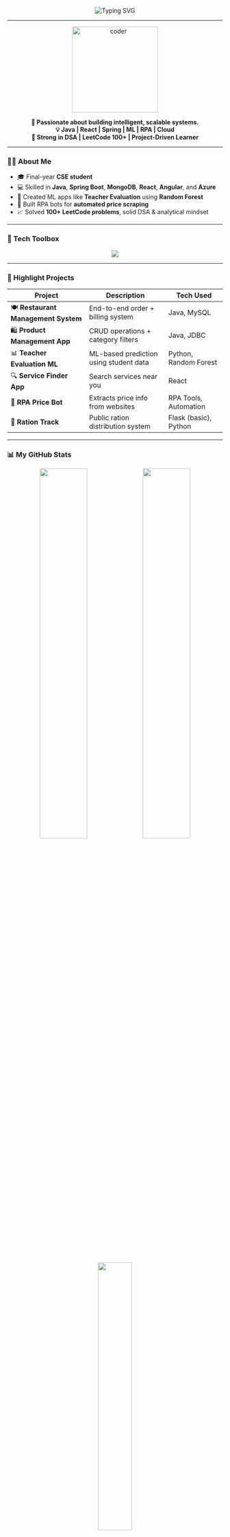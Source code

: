 <!-- HEADER -->
<p align="center">
  <img src="https://readme-typing-svg.herokuapp.com?font=Fira+Code&weight=500&size=24&pause=1000&center=true&vCenter=true&color=F7F7F7&background=000000&width=435&lines=Hi+%F0%9F%91%8B%2C+I'm+Gopinath+R;CSE+Student+%7C+Java+Developer;RPA+%2B+ML+%2B+Fullstack+Explorer" alt="Typing SVG" />
</p>

---

<p align="center">
  <img src="https://media.giphy.com/media/3o7TKP7D1I2UU3QZyQ/giphy.gif" width="200" alt="coder" />
</p>

<p align="center">
  <b>🚀 Passionate about building intelligent, scalable systems.</b><br>
  <b>💡 Java | React | Spring | ML | RPA | Cloud</b><br>
  <b>🧠 Strong in DSA | LeetCode 100+ | Project-Driven Learner</b>
</p>

---

### 👨‍💻 About Me
- 🎓 Final-year **CSE student**
- 💻 Skilled in **Java**, **Spring Boot**, **MongoDB**, **React**, **Angular**, and **Azure**
- 🧠 Created ML apps like **Teacher Evaluation** using **Random Forest**
- 🤖 Built RPA bots for **automated price scraping**
- 📈 Solved **100+ LeetCode problems**, solid DSA & analytical mindset

---

### 🧰 Tech Toolbox

<p align="center">
  <img src="https://skillicons.dev/icons?i=java,spring,react,angular,js,ts,html,css,python,mysql,mongodb,azure,flask,git,vscode,github" />
</p>

---

### 🚀 Highlight Projects

| Project | Description | Tech Used |
|--------|-------------|-----------|
| 🍽️ **Restaurant Management System** | End-to-end order + billing system | Java, MySQL |
| 🛍️ **Product Management App** | CRUD operations + category filters | Java, JDBC |
| 📊 **Teacher Evaluation ML** | ML-based prediction using student data | Python, Random Forest |
| 🔍 **Service Finder App** | Search services near you | React |
| 🤖 **RPA Price Bot** | Extracts price info from websites | RPA Tools, Automation |
| 🧾 **Ration Track** | Public ration distribution system | Flask (basic), Python |

---

### 📊 My GitHub Stats

<div align="center">
  <img src="https://github-readme-stats.vercel.app/api?username=Gopi04-github&show_icons=true&theme=tokyonight&border_radius=10" width="47%" />
  <img src="https://github-readme-streak-stats.herokuapp.com?user=Gopi04-github&theme=tokyonight&border_radius=10" width="47%" />
  <br><br>
  <img src="https://github-readme-stats.vercel.app/api/top-langs/?username=Gopi04-github&layout=compact&theme=tokyonight&border_radius=10" width="40%" />
</div>

---

### 🌐 Connect With Me

<p align="center">
  <a href="mailto:rajagokul231@gmail.com"><img src="https://img.shields.io/badge/Gmail-D14836?style=for-the-badge&logo=gmail&logoColor=white"/></a>
  <a href="[https://linkedin.com/in/GopinathR](https://www.linkedin.com/in/gopinath-r-ba9932257/)"><img src="https://img.shields.io/badge/LinkedIn-0077B5?style=for-the-badge&logo=linkedin&logoColor=white"/></a>
  <a href="https://github.com/Gopi04-github"><img src="https://img.shields.io/badge/GitHub-000?style=for-the-badge&logo=github&logoColor=white"/></a>
</p>

---

<p align="center">
  <img src="https://komarev.com/ghpvc/?username=Gopi04-github&style=flat-square&color=brightgreen" alt="Profile views" />
</p>
